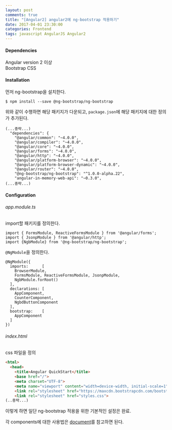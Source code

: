 ```yaml
---
layout: post
comments: true
title: "[Angular2] angular2에 ng-bootstrap 적용하기"
date: 2017-04-01 23:30:00
categories: Frontend
tags: javascript AngularJS Angular2
---
```


#### Dependencies
Angular version 2 이상<br/>
Bootstrap CSS 

#### Installation
먼저 ng-bootstrap을 설치한다.
```
$ npm install --save @ng-bootstrap/ng-bootstrap
```
위와 같이 수행하면 해당 패키지가 다운되고, `package.json`에 해당 패키지에 대한 정의가 추가된다.
```
(...중략...)
  "dependencies": {
    "@angular/common": "~4.0.0",
    "@angular/compiler": "~4.0.0",
    "@angular/core": "~4.0.0",
    "@angular/forms": "~4.0.0",
    "@angular/http": "~4.0.0",
    "@angular/platform-browser": "~4.0.0",
    "@angular/platform-browser-dynamic": "~4.0.0",
    "@angular/router": "~4.0.0",
    "@ng-bootstrap/ng-bootstrap": "^1.0.0-alpha.22",
    "angular-in-memory-web-api": "~0.3.0",
(...중략...)
```

#### Configuration
###### app.module.ts
import할 패키지를 정의한다.
```
import { FormsModule, ReactiveFormsModule } from '@angular/forms';
import { JsonpModule } from '@angular/http';
import {NgbModule} from '@ng-bootstrap/ng-bootstrap';
```

`@NgModule`을 정의한다.
```
@NgModule({
  imports:      [ 
    BrowserModule,
    FormsModule, ReactiveFormsModule, JsonpModule,
    NgbModule.forRoot()  
  ],
  declarations: [ 
    AppComponent,
    CounterComponent,
    NgbdButtonComponent
  ],
  bootstrap:    [ 
    AppComponent 
  ]
})
```

###### index.html
css 파일을 정의
```html
<html>
  <head>
    <title>Angular QuickStart</title>
    <base href="/">
    <meta charset="UTF-8">
    <meta name="viewport" content="width=device-width, initial-scale=1">
    <link rel="stylesheet" href="https://maxcdn.bootstrapcdn.com/bootstrap/4.0.0-alpha.6/css/bootstrap.min.css" />
    <link rel="stylesheet" href="styles.css">
(..중략...)
```


이렇게 하면 일단 ng-bootstrap 적용을 위한 기본적인 설정은 완료.

각 components에 대한 사용법은 [document](https://ng-bootstrap.github.io/#/components/accordion)를 참고하면 된다.



